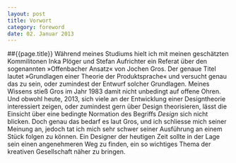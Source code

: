 ```yaml
---
layout: post
title: Vorwort
category: foreword
date: 02. Januar 2013
---
```


##{{page.title}}
Während meines Studiums hielt ich mit meinen geschätzten Kommilitonen Inka Plöger und Stefan Aufrichter ein Referat über den sogenannten »Offenbacher Ansatz« von Jochen Gros. Der genaue Titel lautet »Grundlagen einer Theorie der Produktsprache« und versucht genau das zu sein, oder zumindest der Entwurf solcher Grundlagen. Meines Wissens stieß Gros im Jahr 1983 damit nicht unbedingt auf offene Ohren. Und obwohl heute, 2013, sich viele an der Entwicklung einer Designtheorie interessiert zeigen, oder zumindest gern über Design theorisieren, lässt die Einsicht über eine bedingte Normation des Begriffs _Design_ sich nicht blicken. Doch genau das bedarf es laut Gros, und ich schliesse mich seiner Meinung an, jedoch tat ich mich sehr schwer seiner Ausführung an einem Stück folgen zu können. Ein Designer der heutigen Zeit sollte in der Lage sein einen angenehmeren Weg zu finden, ein so wichtiges Thema der kreativen Gesellschaft näher zu bringen.